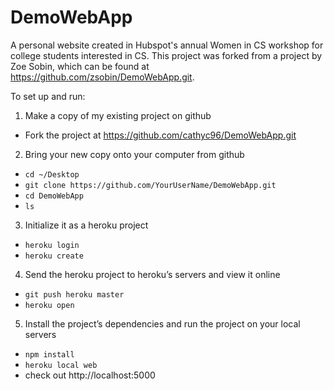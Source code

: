 # DemoWebApp


A personal website created in Hubspot's annual Women in CS workshop for college
students interested in CS. This project was forked from a project
by Zoe Sobin, which can be found at https://github.com/zsobin/DemoWebApp.git.

To set up and run:

1. Make a copy of my existing project on github
  - Fork the project at https://github.com/cathyc96/DemoWebApp.git

2. Bring your new copy onto your computer from github
  - `cd ~/Desktop`
  - `git clone https://github.com/YourUserName/DemoWebApp.git`
  - `cd DemoWebApp`
  - `ls`

3. Initialize it as a heroku project
  - `heroku login`
  - `heroku create`

4. Send the heroku project to heroku’s servers and view it online
  - `git push heroku master`
  - `heroku open`

5. Install the project’s dependencies and run the project on your local servers
  - `npm install`
  - `heroku local web`
  - check out http://localhost:5000

